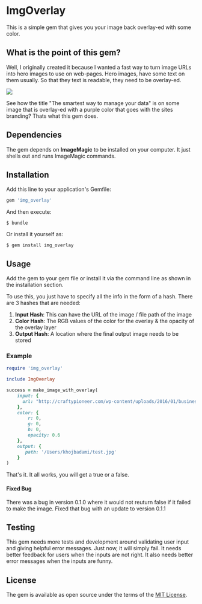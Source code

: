 # ImgOverlay

This is a simple gem that gives you your image back overlay-ed with some color.

## What is the point of this gem?

Well, I originally created it because I wanted a fast way to turn image URLs into hero images to use on web-pages. Hero images, have some text on them usually. So that they text is readable, they need to be overlay-ed.

![](https://static.wixstatic.com/media/09e926b98b2149c7ba461062b8a64f47.jpg)

See how the title "The smartest way to manage your data" is on some image that is overlay-ed with a purple color that goes with the sites branding? Thats what this gem does.

## Dependencies

The gem depends on **ImageMagic** to be installed on your computer. It just shells out and runs ImageMagic commands.

## Installation

Add this line to your application's Gemfile:

```ruby
gem 'img_overlay'
```

And then execute:

    $ bundle

Or install it yourself as:

    $ gem install img_overlay

## Usage

Add the gem to your gem file or install it via the command line as shown in the installation section.

To use this, you just have to specify all the info in the form of a hash. There are 3 hashes that are needed:

1. **Input Hash**: This can have the URL of the image / file path of the image
2. **Color Hash**: The RGB values of the color for the overlay & the opacity of the overlay layer
3. **Output Hash**: A location where the final output image needs to be stored

### Example

```ruby
require 'img_overlay'

include ImgOverlay

success = make_image_with_overlay(
    input: {
      url: "http://craftypioneer.com/wp-content/uploads/2016/01/businessMeeting.jpg" 
    },
    color: {
        r: 0,
        g: 0,
        b: 0,
        opacity: 0.6
    },
    output: {
       path: '/Users/khojbadami/test.jpg'
    }
)
```

That's it. It all works, you will get a true or a false.

#### Fixed Bug

There was a bug in version 0.1.0 where it would not reuturn false if it failed to make the image. Fixed that bug with an update to version 0.1.1

## Testing

This gem needs more tests and development around validating user input and giving helpful error messages. Just now, it will simply fail. It needs better feedback for users when the inputs are not right. It also needs better error messages when the inputs are funny.

## License

The gem is available as open source under the terms of the [MIT License](http://opensource.org/licenses/MIT).

